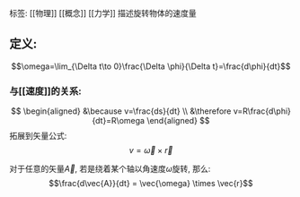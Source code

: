 标签: [[物理]] [[概念]] [[力学]]
描述旋转物体的速度量

## 定义: 
$$\omega=\lim_{\Delta t\to 0}\frac{\Delta \phi}{\Delta t}=\frac{d\phi}{dt}$$
### 与[[速度]]的关系: 
$$
\begin{aligned}
&\because v=\frac{ds}{dt} \\
&\therefore v=R\frac{d\phi}{dt}=R\omega
\end{aligned}
$$
拓展到矢量公式: 
$$v=\vec{\omega} \times \vec{r}$$

对于任意的矢量$\vec{A}$, 若是绕着某个轴以角速度$\omega$旋转, 那么: 
$$\frac{d\vec{A}}{dt} = \vec{\omega} \times \vec{r}$$